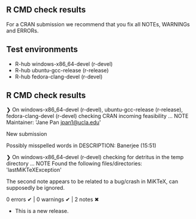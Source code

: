## R CMD check results
For a CRAN submission we recommend that you fix all NOTEs, WARNINGs and ERRORs.
## Test environments
- R-hub windows-x86_64-devel (r-devel)
- R-hub ubuntu-gcc-release (r-release)
- R-hub fedora-clang-devel (r-devel)

## R CMD check results
❯ On windows-x86_64-devel (r-devel), ubuntu-gcc-release (r-release), fedora-clang-devel (r-devel)
  checking CRAN incoming feasibility ... NOTE
  Maintainer: 'Jane Pan <jpan1@ucla.edu>'
  
  New submission
  
  Possibly misspelled words in DESCRIPTION:
    Banerjee (15:51)

❯ On windows-x86_64-devel (r-devel)
  checking for detritus in the temp directory ... NOTE
  Found the following files/directories:
    'lastMiKTeXException'
    
The second note appears to be related to a bug/crash in MiKTeX, 
can supposedly be ignored.

0 errors ✔ | 0 warnings ✔ | 2 notes ✖

* This is a new release.
